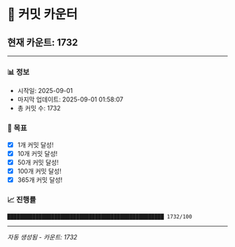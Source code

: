 # 🔢 커밋 카운터

## 현재 카운트: 1732

---

### 📊 정보
- 시작일: 2025-09-01
- 마지막 업데이트: 2025-09-01 01:58:07
- 총 커밋 수: 1732

### 🎯 목표
- [x] 1개 커밋 달성!
- [x] 10개 커밋 달성!
- [x] 50개 커밋 달성!
- [x] 100개 커밋 달성!
- [x] 365개 커밋 달성!

### 📈 진행률
```
██████████████████████████████████████████████████ 1732/100
```

---
*자동 생성됨 - 카운트: 1732*
